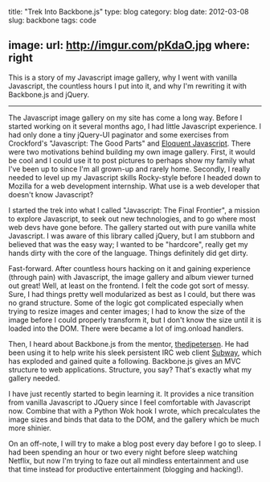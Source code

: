 title: "Trek Into Backbone.js"
type: blog
category: blog
date: 2012-03-08
slug: backbone
tags: code

image:
    url: http://imgur.com/pKdaO.jpg
    where: right
---

This is a story of my Javascript image gallery, why I went with vanilla
Javascript, the countless hours I put into it, and why I'm rewriting it with
Backbone.js and jQuery.

---

The Javascript image gallery on my site has come a long way. Before I started
working on it several months ago, I had little Javascript experience. I had
only done a tiny jQuery-UI paginator and some exercises from Crockford's
"Javascript: The Good Parts" and [Eloquent
Javascript](http://eloquentjavascript.net). There were two motivations behind
building my own image gallery. First, it would be cool and I could use it to
post pictures to perhaps show my family what I've been up to since I'm all
grown-up and rarely home. Secondly, I really needed to level up my Javascript
skills Rocky-style before I headed down to Mozilla for a web development
internship.  What use is a web developer that doesn't know Javascript?

I started the trek into what I called "Javascript: The Final Frontier", a
mission to explore Javascript, to seek out new technologies, and to go where
most web devs have gone before. The gallery started out with pure vanilla white
Javascript. I was aware of this library called jQuery, but I am stubborn and
believed that was the easy way; I wanted to be "hardcore", really get my hands
dirty with the core of the language. Things definitely did get dirty.

Fast-forward. After countless hours hacking on it and gaining experience
(through pain) with Javascript, the image gallery and album viewer turned out
great! Well, at least on the frontend. I felt the code got sort of messy. Sure,
I had things pretty well modularized as best as I could, but there was no grand
structure. Some of the logic got complicated especially when trying to resize
images and center images; I had to know the size of the image before I could
properly transform it, but I don't know the size until it is loaded into the
DOM. There were became a lot of img.onload handlers.

Then, I heard about Backbone.js from the mentor,
[thedjpetersen](thedjpetersen.github.com). He had been using it to help write
his sleek persistent IRC web client
[Subway](http://lug.oregonstate.edu/blog/subway), which has exploded and gained
quite a following. Backbone.js gives an MVC structure to web applications.
Structure, you say? That's exactly what my gallery needed.

I have just recently started to begin learning it. It provides a nice
transition from vanilla Javascript to JQuery since I feel comfortable with
Javascript now. Combine that with a Python Wok hook I wrote, which
precalculates the image sizes and binds that data to the DOM, and the gallery
which be much more shinier.

On an off-note, I will try to make a blog post every day before I go to sleep.
I had been spending an hour or two every night before sleep watching Netflix, but
now I'm trying to faze out all mindless entertainment and use that time instead
for productive entertainment (blogging and hacking!).


